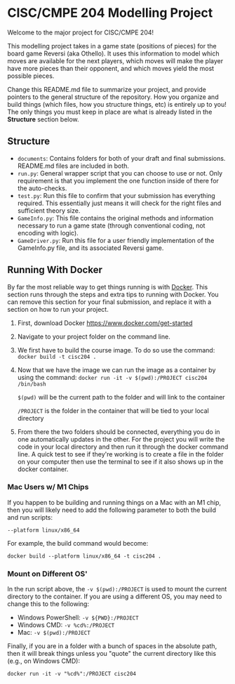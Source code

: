 # CISC/CMPE 204 Modelling Project

Welcome to the major project for CISC/CMPE 204!

This modelling project takes in a game state (positions of pieces) for the board game Reversi (aka Othello). It uses this information to model which moves are available for the next players, which moves will make the player have more pieces than their opponent, and which moves yield the most possible pieces.

Change this README.md file to summarize your project, and provide pointers to the general structure of the repository. How you organize and build things (which files, how you structure things, etc) is entirely up to you! The only things you must keep in place are what is already listed in the **Structure** section below.

## Structure

* `documents`: Contains folders for both of your draft and final submissions. README.md files are included in both.
* `run.py`: General wrapper script that you can choose to use or not. Only requirement is that you implement the one function inside of there for the auto-checks.
* `test.py`: Run this file to confirm that your submission has everything required. This essentially just means it will check for the right files and sufficient theory size.
* `GameInfo.py`: This file contains the original methods and information necessary to run a game state (through conventional coding, not encoding with logic).
* `GameDriver.py`: Run this file for a user friendly implementation of the GameInfo.py file, and its associated Reversi game.

## Running With Docker

By far the most reliable way to get things running is with [Docker](https://www.docker.com). This section runs through the steps and extra tips to running with Docker. You can remove this section for your final submission, and replace it with a section on how to run your project.

1. First, download Docker https://www.docker.com/get-started

2. Navigate to your project folder on the command line.

3. We first have to build the course image. To do so use the command:
`docker build -t cisc204 .`

4. Now that we have the image we can run the image as a container by using the command: `docker run -it -v $(pwd):/PROJECT cisc204 /bin/bash`

    `$(pwd)` will be the current path to the folder and will link to the container

    `/PROJECT` is the folder in the container that will be tied to your local directory

5. From there the two folders should be connected, everything you do in one automatically updates in the other. For the project you will write the code in your local directory and then run it through the docker command line. A quick test to see if they're working is to create a file in the folder on your computer then use the terminal to see if it also shows up in the docker container.

### Mac Users w/ M1 Chips

If you happen to be building and running things on a Mac with an M1 chip, then you will likely need to add the following parameter to both the build and run scripts:

```
--platform linux/x86_64
```

For example, the build command would become:

```
docker build --platform linux/x86_64 -t cisc204 .
```

### Mount on Different OS'

In the run script above, the `-v $(pwd):/PROJECT` is used to mount the current directory to the container. If you are using a different OS, you may need to change this to the following:

- Windows PowerShell: `-v ${PWD}:/PROJECT`
- Windows CMD: `-v %cd%:/PROJECT`
- Mac: `-v $(pwd):/PROJECT`

Finally, if you are in a folder with a bunch of spaces in the absolute path, then it will break things unless you "quote" the current directory like this (e.g., on Windows CMD):

```
docker run -it -v "%cd%":/PROJECT cisc204
```
